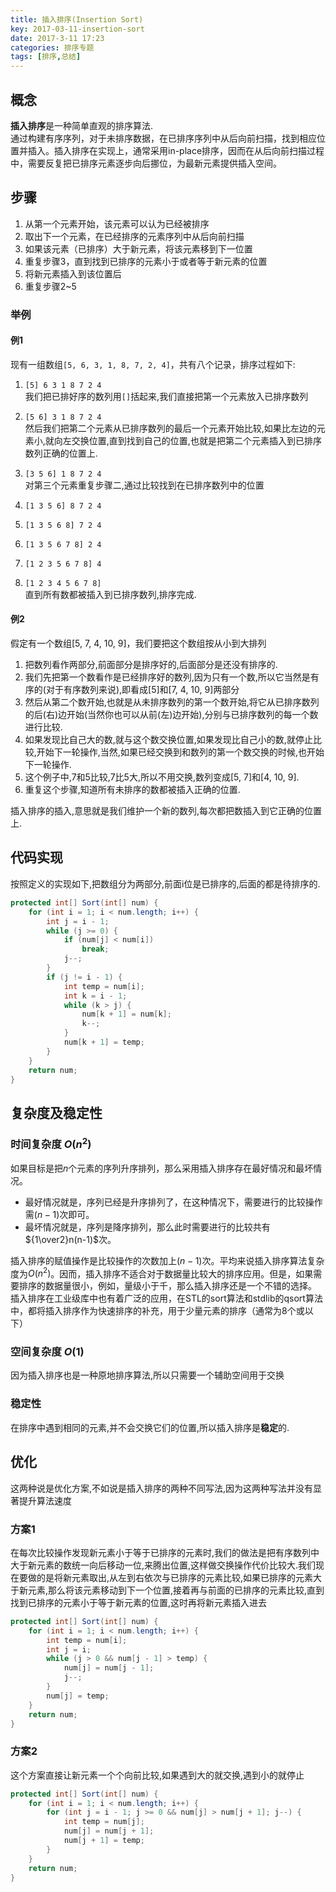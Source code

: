 ```yaml
---
title: 插入排序(Insertion Sort)
key: 2017-03-11-insertion-sort
date: 2017-3-11 17:23
categories: 排序专题
tags: [排序,总结]
---
```



## 概念
**插入排序**是一种简单直观的排序算法.  
通过构建有序序列，对于未排序数据，在已排序序列中从后向前扫描，找到相应位置并插入。插入排序在实现上，通常采用in-place排序，因而在从后向前扫描过程中，需要反复把已排序元素逐步向后挪位，为最新元素提供插入空间。

## 步骤
1. 从第一个元素开始，该元素可以认为已经被排序
2. 取出下一个元素，在已经排序的元素序列中从后向前扫描
3. 如果该元素（已排序）大于新元素，将该元素移到下一位置
4. 重复步骤3，直到找到已排序的元素小于或者等于新元素的位置
5. 将新元素插入到该位置后
6. 重复步骤2~5

### 举例
#### 例1
现有一组数组`[5, 6, 3, 1, 8, 7, 2, 4]`，共有八个记录，排序过程如下:
1. `[5] 6 3 1 8 7 2 4`  
我们把已排好序的数列用`[]`括起来,我们直接把第一个元素放入已排序数列
2. `[5 6] 3 1 8 7 2 4`  
然后我们把第二个元素从已排序数列的最后一个元素开始比较,如果比左边的元素小,就向左交换位置,直到找到自己的位置,也就是把第二个元素插入到已排序数列正确的位置上.
3. `[3 5 6] 1 8 7 2 4`  
对第三个元素重复步骤二,通过比较找到在已排序数列中的位置  
4. `[1 3 5 6] 8 7 2 4`

5. `[1 3 5 6 8] 7 2 4`

6. `[1 3 5 6 7 8] 2 4`

7. `[1 2 3 5 6 7 8] 4`

8. `[1 2 3 4 5 6 7 8]`  
直到所有数都被插入到已排序数列,排序完成.

#### 例2
假定有一个数组[5, 7, 4, 10, 9]，我们要把这个数组按从小到大排列
1. 把数列看作两部分,前面部分是排序好的,后面部分是还没有排序的.
2. 我们先把第一个数看作是已经排序好的数列,因为只有一个数,所以它当然是有序的(对于有序数列来说),即看成[5]和[7, 4, 10, 9]两部分
3. 然后从第二个数开始,也就是从未排序数列的第一个数开始,将它从已排序数列的后(右)边开始(当然你也可以从前(左)边开始),分别与已排序数列的每一个数进行比较.
4. 如果发现比自己大的数,就与这个数交换位置,如果发现比自己小的数,就停止比较,开始下一轮操作,当然,如果已经交换到和数列的第一个数交换的时候,也开始下一轮操作.
5. 这个例子中,7和5比较,7比5大,所以不用交换,数列变成[5, 7]和[4, 10, 9].
6. 重复这个步骤,知道所有未排序的数都被插入正确的位置.

插入排序的插入,意思就是我们维护一个新的数列,每次都把数插入到它正确的位置上.

## 代码实现
按照定义的实现如下,把数组分为两部分,前面i位是已排序的,后面的都是待排序的.
```java
protected int[] Sort(int[] num) {
    for (int i = 1; i < num.length; i++) {
        int j = i - 1;
        while (j >= 0) {
            if (num[j] < num[i])
                break;
            j--;
        }
        if (j != i - 1) {
            int temp = num[i];
            int k = i - 1;
            while (k > j) {
                num[k + 1] = num[k];
                k--;
            }
            num[k + 1] = temp;
        }
    }
    return num;
}

```

## 复杂度及稳定性
### 时间复杂度 $O(n^2)$
如果目标是把$n$个元素的序列升序排列，那么采用插入排序存在最好情况和最坏情况。
- 最好情况就是，序列已经是升序排列了，在这种情况下，需要进行的比较操作需$(n-1)$次即可。
- 最坏情况就是，序列是降序排列，那么此时需要进行的比较共有${1\over2}n(n-1)$次。

插入排序的赋值操作是比较操作的次数加上$(n-1)$次。平均来说插入排序算法复杂度为$O(n^2)$。因而，插入排序不适合对于数据量比较大的排序应用。但是，如果需要排序的数据量很小，例如，量级小于千，那么插入排序还是一个不错的选择。   插入排序在工业级库中也有着广泛的应用，在STL的sort算法和stdlib的qsort算法中，都将插入排序作为快速排序的补充，用于少量元素的排序（通常为8个或以下）
### 空间复杂度 $O(1)$
因为插入排序也是一种原地排序算法,所以只需要一个辅助空间用于交换
### 稳定性
在排序中遇到相同的元素,并不会交换它们的位置,所以插入排序是**稳定**的.

## 优化
这两种说是优化方案,不如说是插入排序的两种不同写法,因为这两种写法并没有显著提升算法速度
### 方案1
在每次比较操作发现新元素小于等于已排序的元素时,我们的做法是把有序数列中大于新元素的数统一向后移动一位,来腾出位置,这样做交换操作代价比较大.我们现在要做的是将新元素取出,从左到右依次与已排序的元素比较,如果已排序的元素大于新元素,那么将该元素移动到下一个位置,接着再与前面的已排序的元素比较,直到找到已排序的元素小于等于新元素的位置,这时再将新元素插入进去
```java
protected int[] Sort(int[] num) {
    for (int i = 1; i < num.length; i++) {
        int temp = num[i];
        int j = i;
        while (j > 0 && num[j - 1] > temp) {
            num[j] = num[j - 1];
            j--;
        }
        num[j] = temp;
    }
    return num;
}
```
### 方案2
这个方案直接让新元素一个个向前比较,如果遇到大的就交换,遇到小的就停止
```java
protected int[] Sort(int[] num) {
    for (int i = 1; i < num.length; i++) {
        for (int j = i - 1; j >= 0 && num[j] > num[j + 1]; j--) {
            int temp = num[j];
            num[j] = num[j + 1];
            num[j + 1] = temp;
        }
    }
    return num;
}
```

